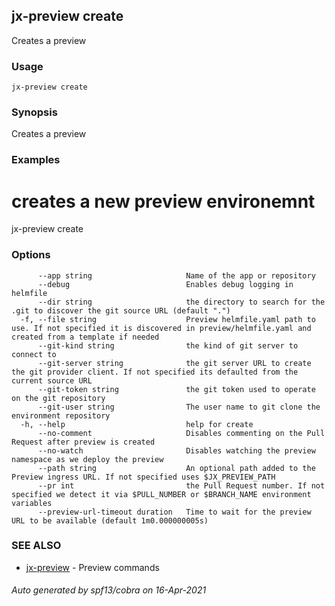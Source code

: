 ## jx-preview create

Creates a preview

### Usage

```
jx-preview create
```

### Synopsis

Creates a preview

### Examples

  # creates a new preview environemnt
  jx-preview create

### Options

```
      --app string                     Name of the app or repository
      --debug                          Enables debug logging in helmfile
      --dir string                     the directory to search for the .git to discover the git source URL (default ".")
  -f, --file string                    Preview helmfile.yaml path to use. If not specified it is discovered in preview/helmfile.yaml and created from a template if needed
      --git-kind string                the kind of git server to connect to
      --git-server string              the git server URL to create the git provider client. If not specified its defaulted from the current source URL
      --git-token string               the git token used to operate on the git repository
      --git-user string                The user name to git clone the environment repository
  -h, --help                           help for create
      --no-comment                     Disables commenting on the Pull Request after preview is created
      --no-watch                       Disables watching the preview namespace as we deploy the preview
      --path string                    An optional path added to the Preview ingress URL. If not specified uses $JX_PREVIEW_PATH
      --pr int                         the Pull Request number. If not specified we detect it via $PULL_NUMBER or $BRANCH_NAME environment variables
      --preview-url-timeout duration   Time to wait for the preview URL to be available (default 1m0.000000005s)
```

### SEE ALSO

* [jx-preview](jx-preview.md)	 - Preview commands

###### Auto generated by spf13/cobra on 16-Apr-2021
